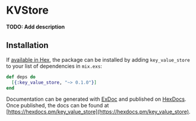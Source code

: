 # KVStore

**TODO: Add description**

## Installation

If [available in Hex](https://hex.pm/docs/publish), the package can be installed
by adding `key_value_store` to your list of dependencies in `mix.exs`:

```elixir
def deps do
  [{:key_value_store, "~> 0.1.0"}]
end
```

Documentation can be generated with [ExDoc](https://github.com/elixir-lang/ex_doc)
and published on [HexDocs](https://hexdocs.pm). Once published, the docs can
be found at [https://hexdocs.pm/key_value_store](https://hexdocs.pm/key_value_store).

